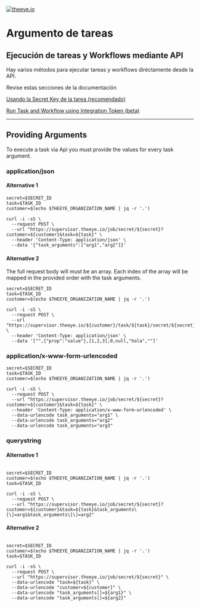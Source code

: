 [![theeye.io](../../images/logo-theeye-theOeye-logo2.png)](https://theeye.io/index.html)

# Argumento de tareas

## Ejecución de tareas y Workflows mediante API

Hay varios métodos para ejecutar tareas y workflows diréctamente desde la API.

Revise estas secciones de la documentación

[Usando la Secret Key de la tarea (recomendado)](/tasks/#Usando-la-Secret-Key-de-la-tarea-recomendado)

[Run Task and Workflow using Integration Token (beta)](/tasks/#Usando-claves-de-integración-general)

___

## Providing Arguments

To execute a task via Api you must provide the values for every task argument.


### application/json

#### Alternative 1

```shell
secret=$SECRET_ID
task=$TASK_ID
customer=$(echo $THEEYE_ORGANIZATION_NAME | jq -r '.')

curl -i -sS \
  --request POST \
  --url "https://supervisor.theeye.io/job/secret/${secret}?customer=${customer}&task=${task}" \
  --header 'Content-Type: application/json' \
  --data '{"task_arguments":["arg1","arg2"]}'

```

#### Alternative 2

The full request body will must be an array.
Each index of the array will be mapped in the provided order with the task arguments.


```shell
secret=$SECRET_ID
task=$TASK_ID
customer=$(echo $THEEYE_ORGANIZATION_NAME | jq -r '.')

curl -i -sS \
  --request POST \
  --url "https://supervisor.theeye.io/${customer}/task/${task}/secret/${secret}/job" \
  --header 'Content-Type: application/json' \
  --data '["",{"prop":"value"},[1,2,3],0,null,"hola",""]'

```

### application/x-www-form-urlencoded

```shell
secret=$SECRET_ID
task=$TASK_ID
customer=$(echo $THEEYE_ORGANIZATION_NAME | jq -r '.')

curl -i -sS \
  --request POST \
  --url "https://supervisor.theeye.io/job/secret/${secret}?customer=${customer}&task=${task}" \
  --header 'Content-Type: application/x-www-form-urlencoded' \
  --data-urlencode task_arguments="arg1" \
  --data-urlencode task_arguments="arg2"
  --data-urlencode task_arguments="arg3"

```

### querystring 

#### Alternative 1

```shell

secret=$SECRET_ID
customer=$(echo $THEEYE_ORGANIZATION_NAME | jq -r '.')
task=$TASK_ID

curl -i -sS \
  --request POST \
  --url "https://supervisor.theeye.io/job/secret/${secret}?customer=${customer}&task=${task}&task_arguments\[\]=arg1&task_arguments\[\]=arg2"

```

#### Alternative 2


```shell

secret=$SECRET_ID
customer=$(echo $THEEYE_ORGANIZATION_NAME | jq -r '.')
task=$TASK_ID

curl -i -sS \
  --request POST \
  --url "https://supervisor.theeye.io/job/secret/${secret}" \
  --data-urlencode "task=${task}" \
  --data-urlencode "customer=${customer}" \
  --data-urlencode "task_arguments[]=${arg1}" \
  --data-urlencode "task_arguments[]=${arg2}" 

```
